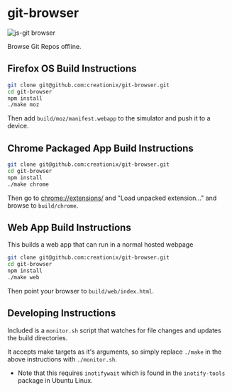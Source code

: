git-browser
===========

![js-git browser](http://creationix.com/git-browser-tile-1400x560-half.png)

Browse Git Repos offline.

## Firefox OS Build Instructions

```sh
git clone git@github.com:creationix/git-browser.git
cd git-browser
npm install
./make moz
```

Then add `build/moz/manifest.webapp` to the simulator and push it to a device.

## Chrome Packaged App Build Instructions

```sh
git clone git@github.com:creationix/git-browser.git
cd git-browser
npm install
./make chrome
```

Then go to <chrome://extensions/> and "Load unpacked extension..." and browse to `build/chrome`.

## Web App Build Instructions

This builds a web app that can run in a normal hosted webpage

```sh
git clone git@github.com:creationix/git-browser.git
cd git-browser
npm install
./make web
```

Then point your browser to `build/web/index.html`.

## Developing Instructions

Included is a `monitor.sh` script that watches for file changes and updates the build directories.

It accepts make targets as it's arguments, so simply replace `./make` in the above instructions with `./monitor.sh`.

* Note that this requires `inotifywait` which is found in the `inotify-tools` package in Ubuntu Linux.
